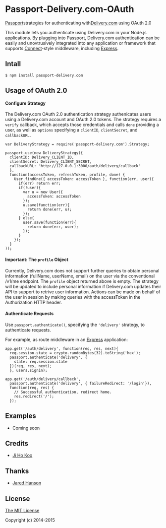 # Passport-Delivery.com-OAuth

[Passport](http://passportjs.org/)strategies for authenticating with[Delivery.com](https://www.delivery.com/) using OAuth 2.0

This module lets you authenticate using Delivery.com in your Node.js applications.
By plugging into Passport, Delivery.com authentication can be easily and unovtrusively  integrated into any application or framework that supports [Connect](http://senchalabs.org/connect/)-style middleware, including [Express](http://expressjs.com/).

## Intall
    $ npm install passport-delivery.com

## Usage of OAuth 2.0

#### Configure Strategy

The Delivery.com OAuth 2.0 authentication strategy authenicates users using a Delivery.com
account and OAuth 2.0 tokens. The strategy requires a `verify` callback, which accepts those credentials
and calls `done` providing a user, as well as `options` specifying a `clientID`, `clientSecret`, and `callbackURL`.
    
    var DeliveryStrategy = require('passport-delivery.com').Strategy;

    passport.use(new DeliveryStrategy({
      clientID: Delivery_CLIENT_ID,
      clientSecret: Delivery_CLIENT_SECRET,
      callbackURL: 'http://127.0.0.1:3000/auth/delivery/callback'
      },
      function(accessToken, refreshToken, profile, done) {
        User.findOne({ accessToken: accessToken }, function(err, user){
          if(err) return err;
          if(!user){
            var u = new User({
              accessToken: accessToken
            });
            u.save(function(err){
              return done(err, u);
            });
          } else{
            user.save(function(err){
              return done(err, user);
            });
          }
        });
      }
    ));

#### Important: The `profile` Object
Currently, Delivery.com does not support further queries to obtain personal information (fullName, userName, email) on the user via the conventional /v1/me endpoint. The `profile` object returned above is empty. The strategy will be updated to include personal information if Delivery.com updates their API to support to retrive user information. Actions can be made on behalf of the user in session by making queries with the accessToken in the Authorization HTTP header.

#### Authenticate Requests

Use `passport.authenticate()`, specifying the `'delivery'` strategy, to authenticate requests.

For example, as route middleware in an [Express](http://expressjs.com/)
application:

    app.get('/auth/delivery', function(req, res, next){
      req.session.state = crypto.randomBytes(32).toString('hex');
      passport.authenticate('delivery', {
        state: req.session.state
      })(req, res, next);
      }, users.signin);

    app.get('/auth/delivery/callback', 
      passport.authenticate('delivery', { failureRedirect: '/login'}), 
      function(req, res) {
        // Successful authentication, redirect home.
        res.redirect('/');
      });

## Examples

- Coming soon


## Credits

  - [Ji Ho Koo](http://github.com/jihokoo)

## Thanks
  - [Jared Hanson](https://github.com/jaredhanson)


## License

[The MIT License](http://opensource.org/licenses/MIT)

Copyright (c) 2014-2015









